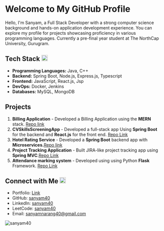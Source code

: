 # Welcome to My GitHub Profile

Hello, I'm Sanyam, a Full Stack Developer with a strong computer science background and hands-on application development experience. You can explore my profile for projects showcasing proficiency in various programming languages. Currently a pre-final year student at The NorthCap University, Gurugram.

## Tech Stack <img width="20" height="20" src="https://github.com/sanyam40/sanyam40/assets/87993985/5a91759e-e04a-4b0f-8d64-e0076bf3eb55">
- **Programming Languages:** Java, C++
- **Backend:** Spring Boot, Node.js, Express.js, Typescript
- **Frontend:** JavaScript, React.js, Jsp
- **DevOps:** Docker, Jenkins 
- **Databases:** MySQL, MongoDB

## Projects 
1. **Billing Application** - Developed a Billing Application using the **MERN** stack. [Repo link](https://github.com/sanyam40/Billing-Application_v2)
2. **CVSkillsScreeningApp** - Developed a full-stack app Using **Spring Boot** for the backend and **React.js** for the front end. [Repo Link](https://github.com/sanyam40/CVSkillsScreeningApp)
3. **Hotel Rating Service** - Developed a **Spring Boot** backend app with **Microservices.**[Repo link](https://github.com/sanyam/hotel-rating-microservices)
4. **Project Tracking Application** - Built JIRA-like project tracking app using **Spring MVC**.[Repo Link](https://github.com/sanyam/project-tracker)
5. **Attendance marking system** - Developed using using Python **Flask** Framework. [Repo Link](https://github.com/sanyam40/Attendance-marking-system)

## Connect with Me <img  width="20" height="20" src="https://github.com/sanyam40/sanyam40/assets/87993985/03eb1703-3dcc-410c-9b1b-a2f0f148253c">
- Portfolio: [Link](https://sanyam-portfolio-chi.vercel.app/)
- GitHub: [sanyam40](https://github.com/sanyam)
- LinkedIn: [sanyam40](https://www.linkedin.com/in/sanyam40/)
- LeetCode: [sanyam40](https://leetcode.com/sanyam40/)
- Email: sanyamnarang40@gmail.com

<p><img align="left" src="https://github-readme-stats.vercel.app/api/top-langs?username=sanyam40&show_icons=true&locale=en&layout=compact&theme=dark" alt="sanyam40" /></p>

